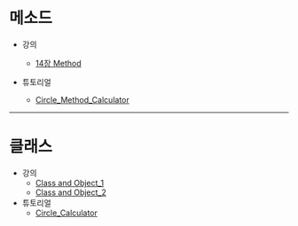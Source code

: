 
# 메소드

- 강의
	- [14장 Method](../Java/14장%20Method.md)

- 튜토리얼
	- [Circle_Method_Calculator](tutorial/Circle_Method_Calculator.md)

---

# 클래스

- 강의
	- [Class and Object_1](Class%20and%20Object_1.pdf)
	- [Class and Object_2](Class%20and%20Object_2.pdf)
- 튜토리얼
	- [Circle_Calculator](tutorial/Circle_Calculator.md)